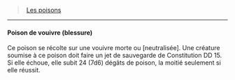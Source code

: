 ﻿---
!GenericItem
Name: Poison de vouivre (blessure)
Id: poisons_hd.md#poison-de-vouivre-blessure
ParentLink: poisons_hd.md#les-poisons
ParentName: Les poisons
NameLevel: 4
Attributes: {}
---
> [Les poisons](hd_poisons.md)

---

#### Poison de vouivre (blessure)

Ce poison se récolte sur une vouivre morte ou [neutralisée]. Une créature soumise à ce poison doit faire un jet de sauvegarde de Constitution DD 15. Si elle échoue, elle subit 24 (7d6) dégâts de poison, la moitié seulement si elle réussit.


